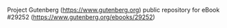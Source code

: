 Project Gutenberg (https://www.gutenberg.org) public repository for eBook #29252 (https://www.gutenberg.org/ebooks/29252)
